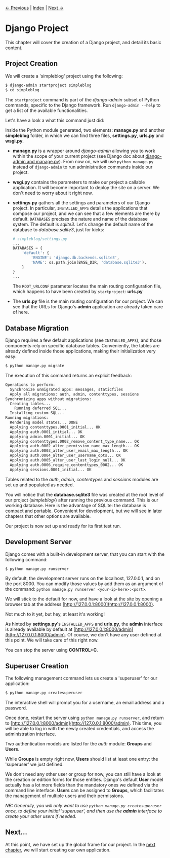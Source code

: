 [← Previous](training/1-Setup.md) | [Index](README.md) | [Next →](training/3-Application.md)

# Django Project

This chapter will cover the creation of a Django project, and detail its basic content.

## Project Creation

We will create a 'simpleblog' project using the following:

```bash
$ django-admin startproject simpleblog
$ cd simpleblog
```  

The ```startproject``` command is part of the _django-admin_ subset of Python commands, specific to the Django framework.
Run ```django-admin --help``` to get a list of the available functionalities.


Let's have a look a what this command just did:
 
Inside the Python module generated, two elements: **manage.py** and another **simpleblog** folder, in which we can find three files, **settings.py**, **urls.py** and **wsgi.py**.

- **manage.py** is a wrapper around _django-admin_ allowing you to work within the scope of your current project (see Django doc about [django-admin and manage.py](https://docs.djangoproject.com/en/1.8/ref/django-admin/)).
    From now on, we will use ```python manage.py``` instead of ```django-admin``` to run administration commands inside our project.


- **wsgi.py** contains the parameters to make our project a callable application.
    It will become important to deploy the site on a server.
    We don't need to worry about it right now.


- **settings.py** gathers all the settings and parameters of our Django project.
    In particular, ```INSTALLED_APPS``` details the applications that compose our project, and we can see that a few elements are there by default.
    ```DATABASES``` precises the nature and name of the database system.
    The default is _sqlite3_.
    Let's change the default name of the database to _database.sqlite3_, just for kicks:

    ```python
    # simpleblog/settings.py
    ...
    DATABASES = {
        'default': {
            'ENGINE': 'django.db.backends.sqlite3',
            'NAME': os.path.join(BASE_DIR, 'database.sqlite3'),
        }
    }
    ...
    ```
    The ```ROOT_URLCONF``` parameter locates the main routing configuration file, which happens to have been created by ```startproject```: **urls.py**


- The **urls.py** file is the main routing configuration for our project.
    We can see that the URLs for Django's **admin** application are already taken care of here.


## Database Migration

Django requires a few default applications (see ```INSTALLED_APPS```), and those components rely on specific database tables.
Conveniently, the tables are already defined inside those applications, making their initialization very easy:

```bash
$ python manage.py migrate
```  

The execution of this command returns an explicit feedback:

```bash
Operations to perform:
  Synchronize unmigrated apps: messages, staticfiles
  Apply all migrations: auth, admin, contenttypes, sessions
Synchronizing apps without migrations:
  Creating tables...
    Running deferred SQL...
  Installing custom SQL...
Running migrations:
  Rendering model states... DONE
  Applying contenttypes.0001_initial... OK
  Applying auth.0001_initial... OK
  Applying admin.0001_initial... OK
  Applying contenttypes.0002_remove_content_type_name... OK
  Applying auth.0002_alter_permission_name_max_length... OK
  Applying auth.0003_alter_user_email_max_length... OK
  Applying auth.0004_alter_user_username_opts... OK
  Applying auth.0005_alter_user_last_login_null... OK
  Applying auth.0006_require_contenttypes_0002... OK
  Applying sessions.0001_initial... OK
```  

Tables related to the _auth_, _admin_, _contentypes_ and _sessions_ modules are set up and populated as needed.

You will notice that the **database.sqlite3** file was created at the root level of our project (_simpleblog/_) after running the previous command.
This is our working database.
Here is the advantage of SQLite: the database is compact and portable.
Convenient for development, but we will see in later chapters that other options are available.

Our project is now set up and ready for its first test run.


## Development Server

Django comes with a built-in development server, that you can start with the following command:

```bash
$ python manage.py runserver
```  

By default, the development server runs on the localhost, 127.0.0.1, and on the port 8000.
You can modify those values by add them as an argument of the command: ```python manage.py runserver <your-ip-here>:<port>```.

We will stick to the default for now, and have a look at the site by opening a browser tab at the address [http://127.0.0.1:8000](http://127.0.0.1:8000).

Not much to it yet, but hey, at least it's working!

As hinted by **settings.py**'s ```INSTALLED_APPS``` and **urls.py**, the **admin** interface is already available by default at [http://127.0.0.1:8000/admin](http://127.0.0.1:8000/admin).
Of course, we don't have any user defined at this point.
We will take care of this right now.

You can stop the server using **CONTROL+C**.


## Superuser Creation

The following management command lets us create a 'superuser' for our application:

```bash
$ python manage.py createsuperuser
```

The interactive shell will prompt you for a username, an email address and a password.

Once done, restart the server using ```python manage.py runserver```, and return to [http://127.0.0.1:8000/admin](http://127.0.0.1:8000/admin).
This time, you will be able to log in with the newly created credentials, and access the administration interface.

Two authentication models are listed for the _auth_ module: **Groups** and **Users**.

While **Groups** is empty right now, **Users** should list at least one entry: the 'superuser' we just defined.

We don't need any other user or group for now, you can still have a look at the creation or edition forms for those entities.
Django's default **User** model actually has a lot more fields than the mandatory ones we defined via the command line interface.
**Users** can be assigned to **Groups**, which facilitates the management of multiple users and their permissions.

_NB: Generally, you will only want to use ```python manage.py createsuperuser``` once, to define your initial 'superuser', and then use the **admin** interface to create your other users if needed._


## Next...

At this point, we have set up the global frame for our project.
In the [next chapter](training/3-Application.md), we will start creating our own application.